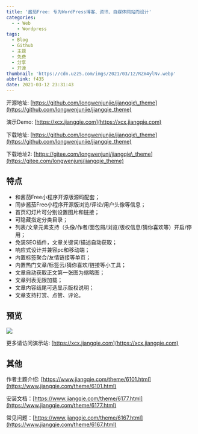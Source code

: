 ```yaml
---
title: '酱茄Free: 专为WordPress博客、资讯、自媒体网站而设计'
categories:
  - - Web
    - Wordpress
tags:
  - Blog
  - Github
  - 主题
  - 免费
  - 分享
  - 开源
thumbnail: 'https://cdn.uzz5.com/imgs/2021/03/12/RZm4ylNv.webp'
abbrlink: f435
date: 2021-03-12 23:31:43
---
```



开源地址: [https://github.com/longwenjunjie/jiangqie\_theme](https://github.com/longwenjunjie/jiangqie_theme) 

演示Demo: [https://xcx.jiangqie.com](https://xcx.jiangqie.com) 

下载地址: [https://github.com/longwenjunjie/jiangqie\_theme](https://github.com/longwenjunjie/jiangqie_theme) 

下载地址2: [https://gitee.com/longwenjunj/jiangqie\_theme](https://gitee.com/longwenjunj/jiangqie_theme)

## 特点

*   和酱茄Free小程序开源版源码配套；
*   同步酱茄Free小程序开源版浏览/评论/用户头像等信息；
*   首页幻灯片可分别设置图片和链接；
*   可隐藏指定分类目录；
*   列表/文章元素支持（头像/作者/面包屑/浏览/版权信息/猜你喜欢等）开启/停用；
*   免装SEO插件，文章关键词/描述自动获取；
*   响应式设计并兼容pc和移动端；
*   内置标签聚合/友情链接等单页；
*   内置热门文章/标签云/猜你喜欢/链接等小工具；
*   文章自动获取正文第一张图为缩略图；
*   文章列表无限加载；
*   文章内容结尾可选显示版权说明；
*   文章支持打赏、点赞、评论。

## 预览

![](https://cdn.uzz5.com/imgs/2021/03/12/lup0ilVI.webp) 

更多请访问演示站: [https://xcx.jiangqie.com](https://xcx.jiangqie.com)

## 其他

作者主题介绍: [https://www.jiangqie.com/theme/6101.html](https://www.jiangqie.com/theme/6101.html) 

安装文档：[https://www.jiangqie.com/theme/6177.html](https://www.jiangqie.com/theme/6177.html) 

常见问题：[https://www.jiangqie.com/theme/6167.html](https://www.jiangqie.com/theme/6167.html)